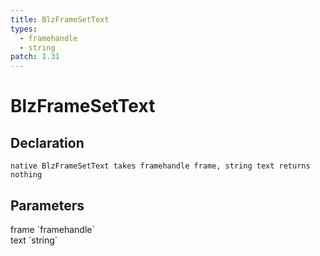 ```yaml
---
title: BlzFrameSetText
types:
  - framehandle
  - string
patch: 1.31
---
```


# BlzFrameSetText

## Declaration

```
native BlzFrameSetText takes framehandle frame, string text returns nothing
```

## Parameters
<dl>
  <dt>frame `framehandle`</dt>
  <dd></dd>

  <dt>text `string`</dt>
  <dd></dd>
</dl>